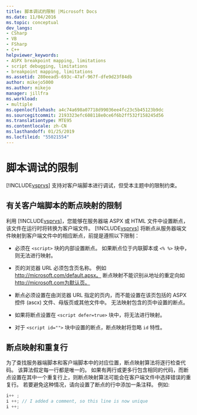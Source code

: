 ```yaml
---
title: 脚本调试的限制 |Microsoft Docs
ms.date: 11/04/2016
ms.topic: conceptual
dev_langs:
- CSharp
- VB
- FSharp
- C++
helpviewer_keywords:
- ASPX breakpoint mapping, limitations
- script debugging, limitations
- breakpoint mapping, limitations
ms.assetid: 280eead5-693c-47af-967f-dfe9d23f84db
author: mikejo5000
ms.author: mikejo
manager: jillfra
ms.workload:
- multiple
ms.openlocfilehash: a4c74a698a07718d99036ee4fc23c5b45123b9dc
ms.sourcegitcommit: 2193323efc608118e0ce6f6b2ff532f158245d56
ms.translationtype: MTE95
ms.contentlocale: zh-CN
ms.lasthandoff: 01/25/2019
ms.locfileid: "55021554"
---
```

# <a name="limitations-on-script-debugging"></a>脚本调试的限制
[!INCLUDE[vsprvs](../code-quality/includes/vsprvs_md.md)] 支持对客户端脚本进行调试，但受本主题中的限制约束。  
  
## <a name="limitations-on-breakpoint-mapping-with-client-side-script"></a>有关客户端脚本的断点映射的限制  
 利用 [!INCLUDE[vsprvs](../code-quality/includes/vsprvs_md.md)]，您能够在服务器端 ASPX 或 HTML 文件中设置断点，该文件在运行时将转换为客户端文件。 [!INCLUDE[vsprvs](../code-quality/includes/vsprvs_md.md)] 将断点从服务器端文件映射到客户端文件中的相应断点，前提是遵照以下限制：  
  
-   必须在 `<script>` 块的内部设置断点。 如果断点位于内联脚本或 `<% %>` 块中，则无法进行映射。  
  
-   页的浏览器 URL 必须包含页名称。 例如 http://microsoft.com/default.apsx。 断点映射不能识别从地址的重定向如 http://microsoft.com为默认页。  
  
-   断点必须设置在由浏览器 URL 指定的页内，而不能设置在该页包括的 ASPX 控件 (ascx) 文件、母版页或其他文件中。 无法映射包含的页中设置的断点。  
  
-   如果将断点设置在 `<script defer=true>` 块中，将无法进行映射。  
  
-   对于 `<script id="">` 块中设置的断点，断点映射将忽略 `id` 特性。  
  
## <a name="breakpoint-mapping-and-duplicate-lines"></a>断点映射和重复行  
 为了查找服务器端脚本和客户端脚本中的对应位置，断点映射算法将逐行检查代码。 该算法假定每一行都是唯一的。 如果有两行或更多行包含相同的代码，而断点设置在其中一个重复行上，则断点映射算法可能会在客户端文件中选择错误的重复行。 若要避免这种情况，请向设置了断点的行中添加一条注释。 例如:  
  
```csharp
i++ ;  
i ++; // I added a comment, so this line is now unique  
i ++;  
```
